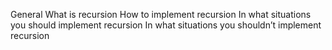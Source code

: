 General
	What is recursion
	How to implement recursion
	In what situations you should implement recursion
	In what situations you shouldn’t implement recursion
